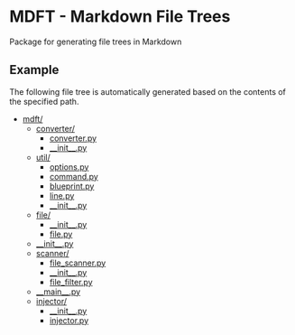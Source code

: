 # MDFT - Markdown File Trees

Package for generating file trees in Markdown

## Example

The following file tree is automatically generated based on the contents of the specified path.

<!-- mdft src include_files,link -->
- [mdft/](src/mdft)
	- [converter/](src/mdft/converter)
		- [converter.py](src/mdft/converter/converter.py)
		- [\_\_init\_\_.py](src/mdft/converter/__init__.py)
	- [util/](src/mdft/util)
		- [options.py](src/mdft/util/options.py)
		- [command.py](src/mdft/util/command.py)
		- [blueprint.py](src/mdft/util/blueprint.py)
		- [line.py](src/mdft/util/line.py)
		- [\_\_init\_\_.py](src/mdft/util/__init__.py)
	- [file/](src/mdft/file)
		- [\_\_init\_\_.py](src/mdft/file/__init__.py)
		- [file.py](src/mdft/file/file.py)
	- [\_\_init\_\_.py](src/mdft/__init__.py)
	- [scanner/](src/mdft/scanner)
		- [file\_scanner.py](src/mdft/scanner/file_scanner.py)
		- [\_\_init\_\_.py](src/mdft/scanner/__init__.py)
		- [file\_filter.py](src/mdft/scanner/file_filter.py)
	- [\_\_main\_\_.py](src/mdft/__main__.py)
	- [injector/](src/mdft/injector)
		- [\_\_init\_\_.py](src/mdft/injector/__init__.py)
		- [injector.py](src/mdft/injector/injector.py)
